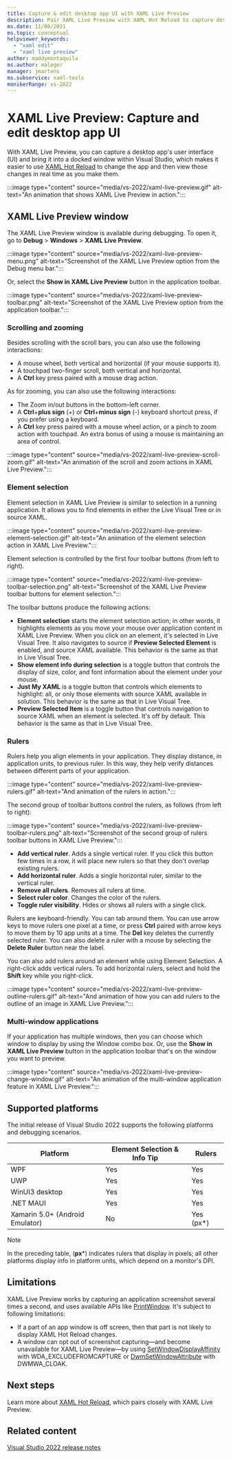 ```yaml
---
title: Capture & edit desktop app UI with XAML Live Preview
description: Pair XAML Live Preview with XAML Hot Reload to capture desktop app UI, make iterative changes in Visual Studio, and view your changes in real time.
ms.date: 11/08/2021
ms.topic: conceptual
helpviewer_keywords:
  - "xaml edit"
  - "xaml live preview"
author: maddymontaquila
ms.author: maleger
manager: jmartens
ms.subservice: xaml-tools
monikerRange: vs-2022
---
```

# XAML Live Preview: Capture and edit desktop app UI


With XAML Live Preview, you can capture a desktop app's user interface (UI) and bring it into a docked window within Visual Studio, which makes it easier to use [XAML Hot Reload](xaml-hot-reload.md) to change the app and then view those changes in real time as you make them.

:::image type="content" source="media/vs-2022/xaml-live-preview.gif" alt-text="An animation that shows XAML Live Preview in action.":::

## XAML Live Preview window

The XAML Live Preview window is available during debugging. To open it, go to **Debug** > **Windows** > **XAML Live Preview**.

:::image type="content" source="media/vs-2022/xaml-live-preview-menu.png" alt-text="Screenshot of the XAML Live Preview option from the Debug menu bar.":::

Or, select the **Show in XAML Live Preview** button in the application toolbar.

:::image type="content" source="media/vs-2022/xaml-live-preview-toolbar.png" alt-text="Screenshot of the XAML Live Preview option from the application toolbar.":::

### Scrolling and zooming

Besides scrolling with the scroll bars, you can also use the following interactions:

- A mouse wheel, both vertical and horizontal (if your mouse supports it).
- A touchpad two-finger scroll, both vertical and horizontal.
- A **Ctrl** key press paired with a mouse drag action.

As for zooming, you can also use the following interactions:

- The Zoom in/out buttons in the bottom-left corner.
- A **Ctrl**+**plus sign** (+) or **Ctrl**+**minus sign** (-) keyboard shortcut press, if you prefer using a keyboard.
- A **Ctrl** key press paired with a mouse wheel action, or a pinch to zoom action with touchpad. An extra bonus of using a mouse is maintaining an area of control.

:::image type="content" source="media/vs-2022/xaml-live-preview-scroll-zoom.gif" alt-text="An animation of the scroll and zoom actions in XAML Live Preview.":::

### Element selection

Element selection in XAML Live Preview is similar to selection in a running application. It allows you to find elements in either the Live Visual Tree or in source XAML.

:::image type="content" source="media/vs-2022/xaml-live-preview-element-selection.gif" alt-text="An animation of the element selection action in XAML Live Preview.":::

Element selection is controlled by the first four toolbar buttons (from left to right).

:::image type="content" source="media/vs-2022/xaml-live-preview-toolbar-selection.png" alt-text="Screenshot of the XAML Live Preview toolbar buttons for element selection.":::

The toolbar buttons produce the following actions:

- **Element selection** starts the element selection action; in other words, it highlights elements as you move your mouse over application content in XAML Live Preview. When you click on an element, it's selected in Live Visual Tree. It also navigates to source if **Preview Selected Element** is enabled, and source XAML available. This behavior is the same as that in Live Visual Tree.
- **Show element info during selection** is a toggle button that controls the display of size, color, and font information about the element under your mouse.
- **Just My XAML** is a toggle button that controls which elements to highlight: all, or only those elements with source XAML available in solution. This behavior is the same as that in Live Visual Tree.
- **Preview Selected Item** is a toggle button that controls navigation to source XAML when an element is selected. It's off by default. This behavior is the same as that in Live Visual Tree.

### Rulers

Rulers help you align elements in your application. They display distance, in application units, to previous ruler. In this way, they help verify distances between different parts of your application.

:::image type="content" source="media/vs-2022/xaml-live-preview-rulers.gif" alt-text="And animation of the rulers in action.":::

The second group of toolbar buttons control the rulers, as follows (from left to right):

:::image type="content" source="media/vs-2022/xaml-live-preview-toolbar-rulers.png" alt-text="Screenshot of the second group of rulers toolbar buttons in XAML Live Preview.":::

- **Add vertical ruler**. Adds a single vertical ruler. If you click this button few times in a row, it will place new rulers so that they don't overlap existing rulers.
- **Add horizontal ruler**. Adds a single horizontal ruler, similar to the vertical ruler.
- **Remove all rulers**. Removes all rulers at time.
- **Select ruler color**. Changes the color of the rulers.
- **Toggle ruler visibility**. Hides or shows all rulers with a single click.

Rulers are keyboard-friendly. You can tab around them. You can use arrow keys to move rulers one pixel at a time, or press **Ctrl** paired with arrow keys to move them by 10 app units at a time. The **Del** key deletes the currently selected ruler. You can also delete a ruler with a mouse by selecting the **Delete Ruler** button near the label.

You can also add rulers around an element while using Element Selection. A right-click adds vertical rulers. To add horizontal rulers, select and hold the **Shift** key while you right-click.

:::image type="content" source="media/vs-2022/xaml-live-preview-outline-rulers.gif" alt-text="And animation of how you can add rulers to the outline of an image in XAML Live Preview.":::

### Multi-window applications

If your application has multiple windows, then you can choose which window to display by using the Window combo box. Or, use the **Show in XAML Live Preview** button in the application toolbar that's on the window you want to preview.

:::image type="content" source="media/vs-2022/xaml-live-preview-change-window.gif" alt-text="An animation of the multi-window application feature in XAML Live Preview.":::

## Supported platforms

The initial release of Visual Studio 2022 supports the following platforms and debugging scenarios.

|Platform  |Element Selection & Info Tip  |Rulers  |
|---------|---------|---------|
|WPF      |Yes         |Yes         |
|UWP      |Yes         |Yes         |
|WinUI3 desktop     |Yes        |Yes         |
|.NET MAUI|Yes         |Yes     |
|Xamarin 5.0+ (Android Emulator)     |No          |Yes (px*)         |

> [!NOTE]
> In the preceding table, (**px***) indicates rulers that display in pixels; all other platforms display info in platform units, which depend on a monitor's DPI.

## Limitations

XAML Live Preview works by capturing an application screenshot several times a second, and uses available APIs like [PrintWindow](/windows/win32/api/winuser/nf-winuser-printwindow). It's subject to following limitations:

- If a part of an app window is off screen, then that part is not likely to display XAML Hot Reload changes.
- A window can opt out of screenshot capturing&mdash;and become unavailable for XAML Live Preview&mdash;by using [SetWindowDisplayAffinity](/windows/win32/api/winuser/nf-winuser-setwindowdisplayaffinity) with WDA_EXCLUDEFROMCAPTURE or [DwmSetWindowAttribute](/windows/win32/api/dwmapi/nf-dwmapi-dwmsetwindowattribute) with DWMWA_CLOAK.

## Next steps

Learn more about [XAML Hot Reload](xaml-hot-reload.md), which pairs closely with XAML Live Preview.

## Related content

[Visual Studio 2022 release notes](/visualstudio/releases/2022/release-notes)
